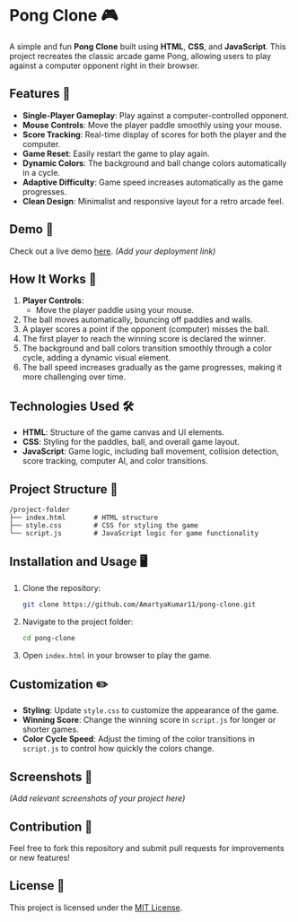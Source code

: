 # Pong Clone 🎮

A simple and fun **Pong Clone** built using **HTML**, **CSS**, and **JavaScript**. This project recreates the classic arcade game Pong, allowing users to play against a computer opponent right in their browser.

## Features 🌟
- **Single-Player Gameplay**: Play against a computer-controlled opponent.
- **Mouse Controls**: Move the player paddle smoothly using your mouse.
- **Score Tracking**: Real-time display of scores for both the player and the computer.
- **Game Reset**: Easily restart the game to play again.
- **Dynamic Colors**: The background and ball change colors automatically in a cycle.
- **Adaptive Difficulty**: Game speed increases automatically as the game progresses.
- **Clean Design**: Minimalist and responsive layout for a retro arcade feel.

## Demo 🎥
Check out a live demo [here](#). *(Add your deployment link)*

## How It Works 🚀
1. **Player Controls**:
   - Move the player paddle using your mouse.
2. The ball moves automatically, bouncing off paddles and walls.
3. A player scores a point if the opponent (computer) misses the ball.
4. The first player to reach the winning score is declared the winner.
5. The background and ball colors transition smoothly through a color cycle, adding a dynamic visual element.
6. The ball speed increases gradually as the game progresses, making it more challenging over time.

## Technologies Used 🛠️
- **HTML**: Structure of the game canvas and UI elements.
- **CSS**: Styling for the paddles, ball, and overall game layout.
- **JavaScript**: Game logic, including ball movement, collision detection, score tracking, computer AI, and color transitions.

## Project Structure 📂
```
/project-folder
├── index.html       # HTML structure
├── style.css        # CSS for styling the game
└── script.js        # JavaScript logic for game functionality
```

## Installation and Usage 🖥️
1. Clone the repository:
   ```bash
   git clone https://github.com/AmartyaKumar11/pong-clone.git
   ```
2. Navigate to the project folder:
   ```bash
   cd pong-clone
   ```
3. Open `index.html` in your browser to play the game.

## Customization ✏️
- **Styling**: Update `style.css` to customize the appearance of the game.
- **Winning Score**: Change the winning score in `script.js` for longer or shorter games.
- **Color Cycle Speed**: Adjust the timing of the color transitions in `script.js` to control how quickly the colors change.

## Screenshots 📸
*(Add relevant screenshots of your project here)*

## Contribution 🤝
Feel free to fork this repository and submit pull requests for improvements or new features!

## License 📜
This project is licensed under the [MIT License](LICENSE).


